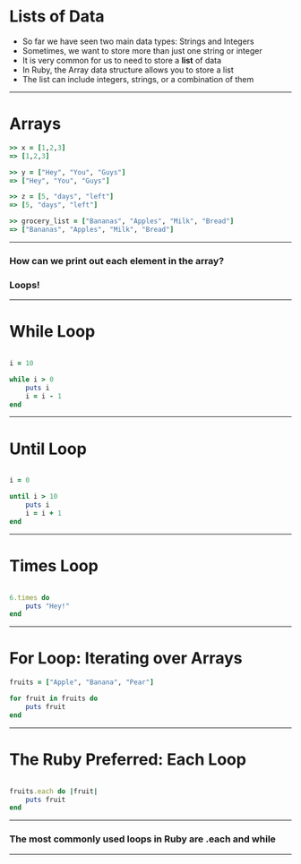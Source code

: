 # Lists of Data

* So far we have seen two main data types: Strings and Integers
* Sometimes, we want to store more than just one string or integer
* It is very common for us to need to store a **list** of data
* In Ruby, the Array data structure allows you to store a list
* The list can include integers, strings, or a combination of them

---

# Arrays

```ruby
>> x = [1,2,3]
=> [1,2,3]

>> y = ["Hey", "You", "Guys"]
=> ["Hey", "You", "Guys"]

>> z = [5, "days", "left"]
=> [5, "days", "left"]

>> grocery_list = ["Bananas", "Apples", "Milk", "Bread"]
=> ["Bananas", "Apples", "Milk", "Bread"]

```

---

### How can we print out each element in the array?
### Loops!

---

# While Loop

```ruby

i = 10

while i > 0
	puts i
	i = i - 1
end
```

---

# Until Loop

```ruby

i = 0

until i > 10
	puts i
	i = i + 1
end
```

---

# Times Loop

```ruby

6.times do
	puts "Hey!"
end
```

---

# For Loop: Iterating over Arrays

```ruby
fruits = ["Apple", "Banana", "Pear"]

for fruit in fruits do
	puts fruit
end

```

---
# The Ruby Preferred: Each Loop

```ruby

fruits.each do |fruit|
	puts fruit
end

```
---

### The most commonly used loops in Ruby are .each and while

---